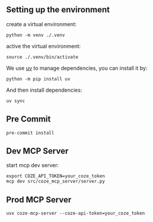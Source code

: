 ## Setting up the environment

create a virtual environment:

```shell
python -m venv ./.venv
```

active the virtual environment:

```shell
source ./.venv/bin/activate
```

We use [uv](https://docs.astral.sh/uv/) to manage dependencies, you can install it by:

```shell
python -m pip install uv 
```

And then install dependencies:

```shell
uv sync
```

## Pre Commit

```shell
pre-commit install
```

## Dev MCP Server

start mcp dev server:


```shell
export COZE_API_TOKEN=your_coze_token
mcp dev src/coze_mcp_server/server.py
```

## Prod MCP Server

```shell
uvx coze-mcp-server --coze-api-token=your_coze_token
```